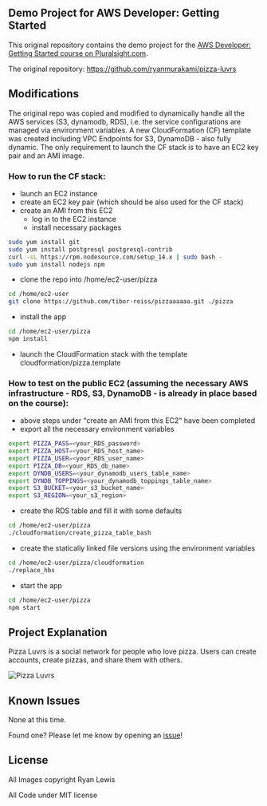 ## Demo Project for AWS Developer: Getting Started

This original repository contains the demo project for the [AWS Developer: Getting Started course on Pluralsight.com](http://www.pluralsight.com/courses/aws-developer-getting-started).

The original repository: https://github.com/ryanmurakami/pizza-luvrs

## Modifications

The original repo was copied and modified to dynamically handle all the AWS services (S3, dynamodb, RDS), i.e. the service configurations are managed via environment variables. A new CloudFormation (CF) template was created including VPC Endpoints for S3, DynamoDB - also fully dynamic. The only requirement to launch the CF stack is to have an EC2 key pair and an AMI image.

### How to run the CF stack:
* launch an EC2 instance
* create an EC2 key pair (which should be also used for the CF stack)
* create an AMI from this EC2
  * log in to the EC2 instance
  * install necessary packages
```bash
sudo yum install git
sudo yum install postgresql postgresql-contrib
curl -sL https://rpm.nodesource.com/setup_14.x | sudo bash -
sudo yum install nodejs npm
```
  * clone the repo into /home/ec2-user/pizza
```bash
cd /home/ec2-user
git clone https://github.com/tibor-reiss/pizzaaaaaa.git ./pizza
```
  * install the app
```bash
cd /home/ec2-user/pizza
npm install
```
* launch the CloudFormation stack with the template cloudformation/pizza.template

### How to test on the public EC2 (assuming the necessary AWS infrastructure - RDS, S3, DynamoDB - is already in place based on the course):
* above steps under "create an AMI from this EC2" have been completed
* export all the necessary environment variables
```bash
export PIZZA_PASS=<your_RDS_password>
export PIZZA_HOST=<your_RDS_host_name>
export PIZZA_USER=<your_RDS_user_name>
export PIZZA_DB=<your_RDS_db_name>
export DYNDB_USERS=<your_dynamodb_users_table_name>
export DYNDB_TOPPINGS=<your_dynamodb_toppings_table_name>
export S3_BUCKET=<your_s3_bucket_name>
export S3_REGION=<your_s3_region>
```
* create the RDS table and fill it with some defaults
```bash
cd /home/ec2-user/pizza
./cloudformation/create_pizza_table_bash
```
* create the statically linked file versions using the environment variables
```bash
cd /home/ec2-user/pizza/cloudformation
./replace_hbs
```
* start the app
```bash
cd /home/ec2-user/pizza
npm start
```

## Project Explanation

Pizza Luvrs is a social network for people who love pizza. Users can create accounts, create pizzas, and share them with others.

![Pizza Luvrs](assets/pizza_shot.png)

## Known Issues

None at this time.

Found one? Please let me know by opening an [issue](https://github.com/ryanmurakami/pizza-luvrs/issues)!

## License

All Images copyright Ryan Lewis

All Code under MIT license


